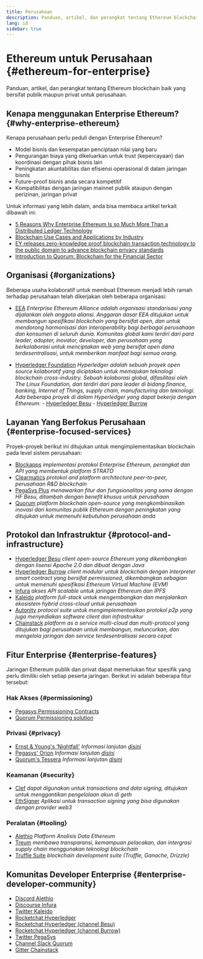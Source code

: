 ```yaml
---
title: Perusahaan
description: Panduan, artikel, dan perangkat tentang Ethereum blockchain baik yang bersifat publik maupun privat untuk perusahaan
lang: id
sidebar: true
---
```


# Ethereum untuk Perusahaan {#ethereum-for-enterprise}

<div class="featured">Panduan, artikel, dan perangkat tentang Ethereum blockchain baik yang bersifat publik maupun privat untuk perusahaan.</div>

## Kenapa menggunakan Enterprise Ethereum? {#why-enterprise-ethereum}

Kenapa perusahaan perlu peduli dengan Enterprise Ethereum?

- Model bisnis dan kesempatan penciptaan nilai yang baru
- Pengurangan biaya yang dikeluarkan untuk trust (kepercayaan) dan koordinasi dengan pihak bisnis lain
- Peningkatan akuntabilitas dan efisiensi operasional di dalam jaringan bisnis
- Future-proof bisnis anda secara kompetitif
- Kompatibilitas dengan jaringan mainnet publik ataupun dengan perizinan, jaringan privat

Untuk informasi yang lebih dalam, anda bisa membaca artikel terkait dibawah ini:

- [5 Reasons Why Enterprise Ethereum Is so Much More Than a Distributed Ledger Technology](https://media.consensys.net/5-reasons-why-enterprise-ethereum-is-so-much-more-than-a-distributed-ledger-technology-c9a89db82cb5)
- [Blockchain Use Cases and Applications by Industry](https://media.consensys.net/enterprise-ethereum-blockchain-use-cases-and-applications-by-industry-3914d1210049)
- [EY releases zero-knowledge proof blockchain transaction technology to the public domain to advance blockchain privacy standards](https://www.ey.com/en_gl/news/2019/04/ey-releases-zero-knowledge-proof-blockchain-transaction-technology-to-the-public-domain-to-advance-blockchain-privacy-standards)
- [Introduction to Quorum: Blockchain for the Financial Sector](https://medium.com/blockchain-at-berkeley/introduction-to-quorum-blockchain-for-the-financial-sector-58813f84e88c)

## Organisasi {#organizations}

Beberapa usaha kolaboratif untuk membuat Ethereum menjadi lebih ramah terhadap perusahaan telah dikerjakan oleh beberapa organisasi:

- [EEA](https://entethalliance.org/) _Enterprise Ethereum Alliance adalah organisasi standarisasi yang dijalankan oleh anggota aliansi. Anggaran dasar EEA ditujukan untuk membangun spesifikasi blockchain yang bersifat open, dan untuk mendorong harmonisasi dan interoperability bagi berbagai perusahaan dan konsumen di seluruh dunia. Komunitas global kami terdiri dari para leader, adopter, inovator, developer, dan perusahaan yang berkolaborasi untuk menciptakan web yang bersifat open dana terdesentralisasi, untuk memberikan manfaat bagi semua orang._

- [Hyperledger Foundation](https://hyperledger.org) _Hyperledger adalah sebuah proyek open source kolaboratif yang diciptakan untuk memajukan teknologi blockchain cross-industry. Sebuah kolaborasi global, difasilitasi oleh The Linux Foundation, dan terdiri dari para leader di bidang finance, banking, Internet of Things, supply chain, manufacturing dan teknologi._ _Ada beberapa proyek di dalam Hyperledger yang dapat bekerja dengan Ethereum:_ - [Hyperledger Besu](https://www.hyperledger.org/blog/2019/08/29/announcing-hyperledger-besu) - [Hyperledger Burrow](https://www.hyperledger.org/projects/hyperledger-burrow)

## Layanan Yang Berfokus Perusahaan {#enterprise-focused-services}

Proyek-proyek berikut ini ditujukan untuk mengimplementasikan blockchain pada level sistem perusahaan:

- [Blockapps](https://blockapps.net/) _implementasi protokol Enterprise Ethereum, perangkat dan API yang membentuk platform STRATO_
- [Clearmatics](https://www.clearmatics.com/about) _protokol and platform architecture peer-to-peer, perusahaan R&D blockchain_
- [PegaSys Plus](https://pegasys.tech/enterprise/) _menawarkan fitur dan fungsionalitas yang sama dengan HF Besu, ditambah dengan benefit khusus untuk perusahaan_
- [Quorum](https://www.goquorum.com/) _platform blockchain open-source yang mengkombinasikan inovasi dari komunitas publik Ethereum dengan peningkatan yang ditujukan untuk memenuhi kebutuhan perusahaan anda_

## Protokol dan Infrastruktur {#protocol-and-infrastructure}

- [Hyperledger Besu](https://www.hyperledger.org/projects/besu) _client open-source Ethereum yang dikembangkan dengan lisensi Apache 2.0 dan dibuat dengan Java_
- [Hyperledger Burrow](https://www.hyperledger.org/projects/hyperledger-burrow) _client modular untuk blockchain dengan interpreter smart contract yang bersifat permissioned, dikembangkan sebagian untuk memenuhi spesifikasi Ethereum Virtual Machine (EVM)_
- [Infura](https://infura.io/) _akses API scalable untuk jaringan Ethereum dan IPFS_
- [Kaleido](https://kaleido.io/) _platform full-stack untuk mengembangkan dan menjalankan ekosistem hybrid cross-cloud untuk perusahaan_
- [Autonity](https://www.clearmatics.com/about/) _protocol suite untuk mengimplementasikan protokol p2p yang juga menyediakan software client dan infrastruktur_
- [Chainstack](https://chainstack.com/) _platform as a service multi-cloud dan multi-protocol yang ditujukan bagi perusahaan untuk membangun, meluncurkan, dan mengelola jaringan dan service terdesentralisasi secara cepat_

## Fitur Enterprise {#enterprise-features}

Jaringan Ethereum publik dan privat dapat memerlukan fitur spesifik yang perlu dimiliki oleh setiap peserta jaringan. Berikut ini adalah beberapa fitur tersebut:

### Hak Akses {#permissioning}

- [Pegasys Permissioning Contracts](https://github.com/PegaSysEng/permissioning-smart-contracts)
- [Quorum Permissioning solution](https://github.com/jpmorganchase/quorum/wiki/Security)

### Privasi {#privacy}

- [Ernst & Young's ‘Nightfall'](https://github.com/EYBlockchain/nightfall) _Informasi lanjutan [disini](https://bravenewcoin.com/insights/ernst-and-young-rolls-out-'nightfall-to-enable-private-transactions-on)_
- [Pegasys' Orion](https://docs.pantheon.pegasys.tech/en/stable/Concepts/Privacy/Privacy-Overview/) _Informasi lanjutan [disini](https://pegasys.tech/privacy-in-pantheon-how-it-works-and-why-your-enterprise-should-care/)_
- [Quorum's Tessera](https://docs.goquorum.com/en/latest/Privacy/Tessera/Tessera/) _Informasi lanjutan [disini](https://github.com/jpmorganchase/tessera/wiki/How-Tessera-works)_

### Keamanan {#security}

- [Clef](https://geth.ethereum.org/clef/Overview) _dapat digunakan untuk transactions and data signing, ditujukan untuk menggantikan pengelolaan akun di geth_
- [EthSigner](https://gitter.im/PegaSysEng/EthSigner) _Aplikasi untuk transaction signing yang bisa digunakan dengan provider web3_

### Peralatan {#tooling}

- [Alethio](https://github.com/ethereum/aleth/) _Platform Analisis Data Ethereum_
- [Treum](https://treum.io/) _membawa transparansi, kemampuan pelacakan, dan intergrasi supply chain menggunakan teknologi blockchain_
- [Truffle Suite](https://trufflesuite.com) _blockchain development suite (Truffle, Ganache, Drizzle)_

## Komunitas Developer Enterprise {#enterprise-developer-community}

- [Discord Alethio](https://discord.gg/d2t8NuU)
- [Discourse Infura](https://community.infura.io/)
- [Twitter Kaleido](https://twitter.com/Kaleido_io)
- [Rocketchat Hyperledger](https://chat.hyperledger.org/)
- [Rocketchat Hyperledger (channel Besu)](https://chat.hyperledger.org/channel/besu)
- [Rocketchat Hyperledger (channel Burrow)](https://chat.hyperledger.org/channel/burrow)
- [Twitter PegaSys](https://twitter.com/Kaleido_io)
- [Channel Slack Quorum](http://bit.ly/quorum-slack)
- [Gitter Chainstack](https://gitter.im/chainstack/Lobby)
